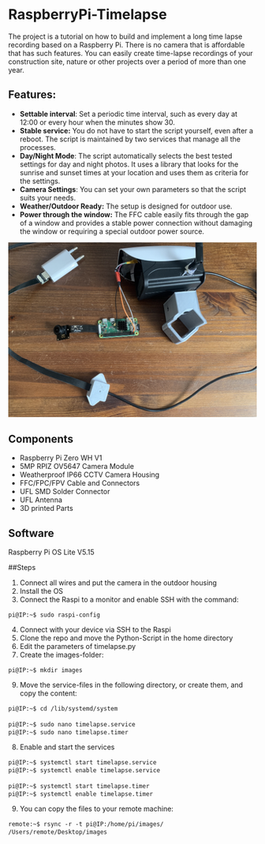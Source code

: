 # RaspberryPi-Timelapse
The project is a tutorial on how to build and implement a long time lapse recording based on a Raspberry Pi. There is no camera that is affordable that has such features. You can easily create time-lapse recordings of your construction site, nature or other projects over a period of more than one year.

## Features:

- **Settable interval**: Set a periodic time interval, such as every day at 12:00 or every hour when the minutes show 30.
- **Stable service:** You do not have to start the script yourself, even after a reboot. The script is maintained by two services that manage all the processes.
- **Day/Night Mode**: The script automatically selects the best tested settings for day and night photos. It uses a library that looks for the sunrise and sunset times at your location and uses them as criteria for the settings.
- **Camera Settings**: You can set your own parameters so that the script suits your needs.
- **Weather/Outdoor Ready:** The setup is designed for outdoor use.
- **Power through the window:** The FFC cable easily fits through the gap of a window and provides a stable power connection without damaging the window or requiring a special outdoor power source.

![Setup](images/setup.JPG)


## Components

- Raspberry Pi Zero WH V1
- 5MP RPIZ OV5647 Camera Module
- Weatherproof IP66 CCTV Camera Housing
- FFC/FPC/FPV Cable and Connectors
- UFL SMD Solder Connector
- UFL Antenna
- 3D printed Parts



## Software

Raspberry Pi OS Lite V5.15


##Steps 

1. Connect all wires and put the camera in the outdoor housing
2. Install the OS
3. Connect the Raspi to a monitor and enable SSH with the command: 
```
pi@IP:~$ sudo raspi-config
```
4. Connect with your device via SSH to the Raspi
5. Clone the repo and move the Python-Script in the home directory
6. Edit the parameters of timelapse.py
7. Create the images-folder:
```
pi@IP:~$ mkdir images
```
9. Move the service-files in the following directory, or create them, and copy the content:
```
pi@IP:~$ cd /lib/systemd/system

pi@IP:~$ sudo nano timelapse.service
pi@IP:~$ sudo nano timelapse.timer
```
8. Enable and start the services
```
pi@IP:~$ systemctl start timelapse.service
pi@IP:~$ systemctl enable timelapse.service

pi@IP:~$ systemctl start timelapse.timer
pi@IP:~$ systemctl enable timelapse.timer
```
9. You can copy the files to your remote machine:
```
remote:~$ rsync -r -t pi@IP:/home/pi/images/  /Users/remote/Desktop/images
```
